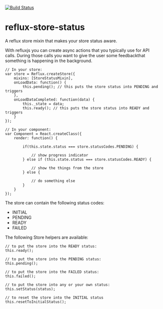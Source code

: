 [![Build Status](https://travis-ci.org/rvdkooy/reflux-store-status.svg?branch=master)](https://travis-ci.org/rvdkooy/reflux-store-status)

# reflux-store-status
A reflux store mixin that makes your store status aware.


With refluxjs you can create async actions that you typically use for API calls. During those calls you want to give the user some feedbackthat something is happening in the background.

```
// In your store:
var store = Reflux.createStore({
    mixins: [StoreStatusMixin],
    onLoadData: function() {
        this.pending(); // this puts the store status into PENDING and triggers
    },  
    onLoadDataCompleted: function(data) {
        this._state = data;
        this.ready(); // this puts the store status into READY and triggers
    }
});

// In your component:
var Component = React.createClass({
    render: function() {

        if(this.state.status === store.statusCodes.PENDING) {
            
            // show progress indicator
        } else if (this.state.status === store.statusCodes.READY) {

            // show the things from the store
        } else {
            
            // do something else
        }
    }
});

```

The store can contain the following status codes:
- INITIAL
- PENDING
- READY
- FAILED

The following Store helpers are available:
```
// to put the store into the READY status:
this.ready();

// to put the store into the PENDING status:
this.pending();

// to put the store into the FAILED status:
this.failed();

// to put the store into any or your own status:
this.setStatus(status);

// to reset the store into the INITIAL status
this.resetToInitialStatus();

```
